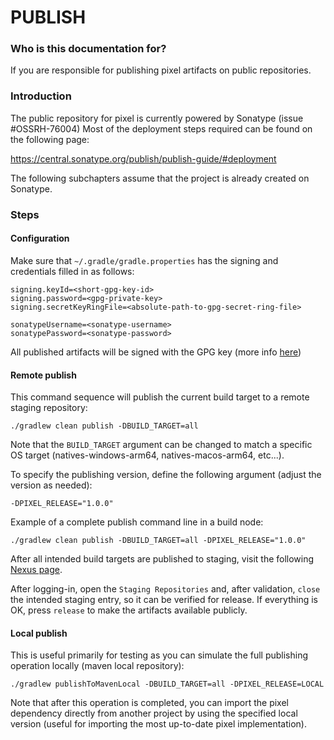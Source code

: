 # PUBLISH #

### Who is this documentation for? ###

If you are responsible for publishing pixel artifacts on public repositories.

### Introduction ###

The public repository for pixel is currently powered by Sonatype (issue #OSSRH-76004)
Most of the deployment steps required can be found on the following page:

https://central.sonatype.org/publish/publish-guide/#deployment

The following subchapters assume that the project is already created on Sonatype.

### Steps ###

#### Configuration ####

Make sure that `~/.gradle/gradle.properties` has the signing and credentials filled in as follows:

```
signing.keyId=<short-gpg-key-id>
signing.password=<gpg-private-key>
signing.secretKeyRingFile=<absolute-path-to-gpg-secret-ring-file>

sonatypeUsername=<sonatype-username>
sonatypePassword=<sonatype-password>
```

All published artifacts will be signed with the GPG key (more info 
[here](https://central.sonatype.org/publish/requirements/gpg/))

#### Remote publish ####

This command sequence will publish the current build target to a remote staging repository:

`./gradlew clean publish -DBUILD_TARGET=all`

Note that the `BUILD_TARGET` argument can be changed to match a specific OS target (natives-windows-arm64,
natives-macos-arm64, etc...). 

To specify the publishing version, define the following argument (adjust the version as needed):

`-DPIXEL_RELEASE="1.0.0"`

Example of a complete publish command line in a build node:

`./gradlew clean publish -DBUILD_TARGET=all -DPIXEL_RELEASE="1.0.0"`

After all intended build targets are published to staging, visit the following 
[Nexus page](https://s01.oss.sonatype.org/index.html).

After logging-in, open the `Staging Repositories` and, after validation, `close` the intended staging entry, so it can
be verified for release. If everything is OK, press `release` to make the artifacts available publicly.

#### Local publish ####

This is useful primarily for testing as you can simulate the full publishing operation locally (maven local repository):

`./gradlew publishToMavenLocal -DBUILD_TARGET=all -DPIXEL_RELEASE=LOCAL`

Note that after this operation is completed, you can import the pixel dependency directly from another project
by using the specified local version (useful for importing the most up-to-date pixel implementation).



